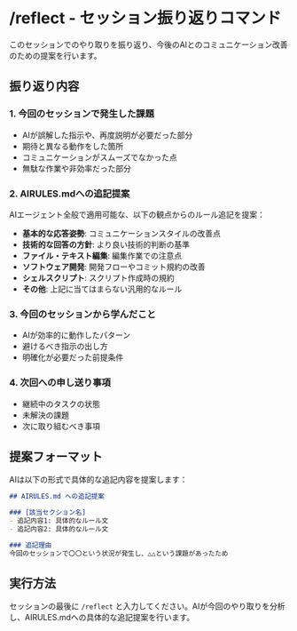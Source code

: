 # /reflect - セッション振り返りコマンド

このセッションでのやり取りを振り返り、今後のAIとのコミュニケーション改善のための提案を行います。

## 振り返り内容

### 1. 今回のセッションで発生した課題
- AIが誤解した指示や、再度説明が必要だった部分
- 期待と異なる動作をした箇所
- コミュニケーションがスムーズでなかった点
- 無駄な作業や非効率だった部分

### 2. AIRULES.mdへの追記提案
AIエージェント全般で適用可能な、以下の観点からのルール追記を提案：
- **基本的な応答姿勢**: コミュニケーションスタイルの改善点
- **技術的な回答の方針**: より良い技術的判断の基準
- **ファイル・テキスト編集**: 編集作業での注意点
- **ソフトウェア開発**: 開発フローやコミット規約の改善
- **シェルスクリプト**: スクリプト作成時の規約
- **その他**: 上記に当てはまらない汎用的なルール

### 3. 今回のセッションから学んだこと
- AIが効率的に動作したパターン
- 避けるべき指示の出し方
- 明確化が必要だった前提条件

### 4. 次回への申し送り事項
- 継続中のタスクの状態
- 未解決の課題
- 次に取り組むべき事項

## 提案フォーマット

AIは以下の形式で具体的な追記内容を提案します：

```markdown
## AIRULES.md への追記提案

### [該当セクション名]
- 追記内容1: 具体的なルール文
- 追記内容2: 具体的なルール文

### 追記理由
今回のセッションで〇〇という状況が発生し、△△という課題があったため
```

## 実行方法
セッションの最後に `/reflect` と入力してください。AIが今回のやり取りを分析し、AIRULES.mdへの具体的な追記提案を行います。
